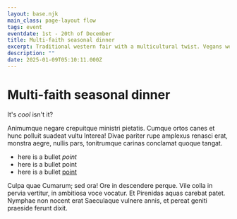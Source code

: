 ```yaml
---
layout: base.njk
main_class: page-layout flow
tags: event
eventdate: 1st - 20th of December
title: Multi-faith seasonal dinner
excerpt: Traditional western fair with a multicultural twist. Vegans welcome.
description: ""
date: 2025-01-09T05:10:11.000Z
---
```


# Multi-faith seasonal dinner

It's *cool* isn't it?

Animumque negare crepuitque ministri pietatis. Cumque ortos canes et hunc
polluit suadeat vultu Interea! Divae pariter rupe amplexus renasci erat, monstra
aegre, nullis pars, tonitrumque carinas conclamat quoque tangat.

- here is a bullet *point*
- here is a bullet point
- here is a bullet [point](http://localhost:8080/events/event2/)

Culpa quae Cumarum; sed ora! Ore in descendere perque. Vile colla in pervia
vertitur, in ambitiosa voce vocatur. Et Pirenidas aquas carebat patet. Nymphae
non nocent erat Saeculaque vulnere annis, et pereat geniti praeside ferunt
dixit.
